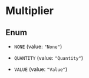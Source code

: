 

# Multiplier

## Enum


* `NONE` (value: `"None"`)

* `QUANTITY` (value: `"Quantity"`)

* `VALUE` (value: `"Value"`)



